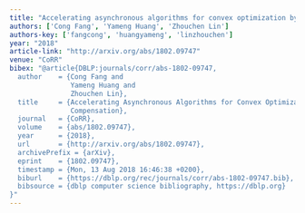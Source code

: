 ```yaml
---
title: "Accelerating asynchronous algorithms for convex optimization by momentum compensation"
authors: ['Cong Fang', 'Yameng Huang', 'Zhouchen Lin']
authors-key: ['fangcong', 'huangyameng', 'linzhouchen']
year: "2018"
article-link: "http://arxiv.org/abs/1802.09747"
venue: "CoRR"
bibex: "@article{DBLP:journals/corr/abs-1802-09747,
  author    = {Cong Fang and
               Yameng Huang and
               Zhouchen Lin},
  title     = {Accelerating Asynchronous Algorithms for Convex Optimization by Momentum
               Compensation},
  journal   = {CoRR},
  volume    = {abs/1802.09747},
  year      = {2018},
  url       = {http://arxiv.org/abs/1802.09747},
  archivePrefix = {arXiv},
  eprint    = {1802.09747},
  timestamp = {Mon, 13 Aug 2018 16:46:38 +0200},
  biburl    = {https://dblp.org/rec/journals/corr/abs-1802-09747.bib},
  bibsource = {dblp computer science bibliography, https://dblp.org}
}"
---
```

